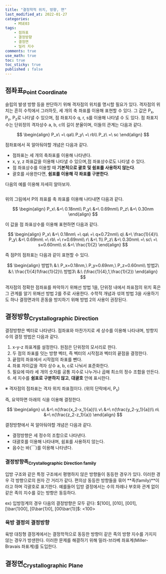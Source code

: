 ```yaml
---
title: "결정학적 위치, 방향, 면"
last_modified_at: 2022-01-27
categories:
    - MSE03
tags:
    - 점좌표
    - 결정방향
    - 결정면
    - 밀러 지수
comments: true
use_math: true
toc: true
toc_sticky: true
published : false
---
```


## 점좌표<sub>Point Coordinate</sub>

슬립의 발생 방향 등을 판단하기 위해 격자점의 위치를 명시할 필요가 있다. 격자점의 위치는 흔히 수힉에서 그러하듯, 세 개의 축 좌표를 이용해 표현할 수 있다. 그 값은 P<sub>x</sub>, P<sub>y</sub>, P<sub>z</sub>로 나타낼 수 있으며, 점 좌표지수 q, r, s를 이용해 나타낼 수 도 있다. 점 좌표지수는 단위정의 격자상수 a, b, c의 길이 분율이며, 이들의 관계는 다음과 같다.

$$
\begin{align}
P_x\ =\ qa\\
P_y\ =\ rb\\
P_z\ =\ sc
\end{align}
$$

점좌표에서 꼭 알아둬야할 개념은 다음과 같다.

- 점좌표는 세 개의 축좌표를 이용해 나타낸다.
- x, y, z 좌표값을 이용해 나타낼 수 있으며,점 좌표상수로도 나타낼 수 있다.
- 점 좌표상수를 이용할 때 **기본적으로 괄호 및 쉼표를 사용하지 않는다**.
- 괄호를 사용한다면, **쉼표를 이용해 각 좌표를 구분한다**.

다음의 예를 이용해 자세히 알아보자.

![]()

위의 그림에서 P의 좌표를 축 좌표를 이용해 나타내면 다음과 같다.

$$
\begin{align}
P_x\ &=\ 0.18nm\\
P_y\ &=\ 0.69nm\\
P_z\ &=\ 0.30nm
\end{align}
$$

이 값을 점 좌표상수를 이용해 표현하면 다음과 같다.

$$
\begin{align}
P_x\ &=\ 0.18nm\ =\ qa\ =\ q×0.72nm\\
q\ &=\ \frac{1}{4}\\
P_y\ &=\ 0.69nm\ =\ rb\ =\ r×0.69nm\\
r\ &=\ 1\\
P_z\ &=\ 0.30nm\ =\ sc\ =\ s×0.60nm\\
s\ &=\ \frac{1}{2}
\end{align}
$$

즉 점P의 점좌표는 다음과 같이 표현할 수 있다.

$$
\begin{align}
방법1\ &:\ P_x=0.18nm,\ P_y=0.69nm,\ P_z=0.60nm\\
방법2\ &:\ \frac{1}{4}1\frac{1}{2}\\
방법3\ &:\ (\frac{1}{4},1,\frac{1}{2})
\end{align}
$$

격자점의 정확한 점좌표를 파악하기 위해선 방법 1을, 단위정 내에서 좌표점의 위치 혹은 그 관계를 알기 위해선 방법 2를 주로 사용한다. 수학적 개념과 섞여 방법 3을 사용하기도 하나 결정면과의 혼동을 방지하기 위해 방법 2의 사용이 권장된다.

## 결정방향<sub>Crystallographic Direction</sub>

결정방향은 벡터로 나타낸다. 점좌표와 마찬가지로 세 상수를 이용해 나타내며, 방향지수의 결정 방법은 다음과 같다.

1. x-y-z 좌표계를 설정한다. 원점은 단위정의 모서리로 한다.
2. 두 점의 좌표를 잇는 방향 벡터, 즉 벡터의 시작점과 벡터의 끝점을 결정한다.
3. 끝점의 좌표에서 시작점의 좌표를 뺀다.
4. 좌표 차이값을 격자 상수 a, b, c로 나눠서 표준화한다.
5. 필요에 따라 세 개의 숫자를 공통 지수로 나누거나 곱해 최소의 정수 조합을 만든다.
6. 세 지수를 **쉼표로 구분하지 않고**, **대괄호** 안에 표시한다.

※ 격자점의 점좌표는 격자 위치 좌표점이다. (위의 단락에서, P<sub>s</sub>)

즉, 요약하면 아래의 식을 이용해 결정한다.

$$
\begin{align}
u\ &=\ n(\frac{x_2-x_1}{a})\\
v\ &=\ n(\frac{y_2-y_1}{a})\\
n\ &=\ n(\frac{z_2-z_1}{a})
\end{align}
$$

결정방향에서 꼭 알아둬야할 개념은 다음과 같다.

- 결정방향은 세 정수의 조합으로 나타낸다.
- 대괄호를 이용해 나타내며, 쉼표를 사용하지 않는다.
- 음수는 바(￣)를 이용해 나타낸다.

### 결정방향족<sub>Crystallographic Direction family</sub>

입방 구조와 같은 특정 구조에서 평행하지 않은 방향들이 동등한 경우가 있다. 이러한 경우 각 방향으로의 원자 간 거리가 같다. 편의상 동등한 방향들을 묶어 **족(family)**이라고 하며 각괄호로 표기한다. 예를들어 입방 결정에서는 수의 차례나 부호와 관계 없이 같은 족의 지수를 갖는 방향은 동등하다. 

ex) 입방정계의 경우 다음의 결정방향은 모두 같다: $[100], [010], [001], [\bar{1}00], [0\bar{1}0], [00\bar{1}]$: <100>

### 육방 결정의 결정방향

육방 대칭형 결정계에서는 결정학적으로 동등한 방향이 같은 족의 방향 지수를 가지지 않는 경우가 방샌한다. 이러한 문제를 해결하기 위해 밀러-브라베 좌표계(Miller-Bravais 좌표계)를 도입한다.

## 결정면<sub>Crystallographic Plane</sub>


